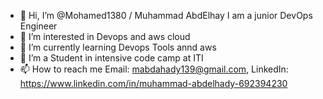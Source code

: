 - 👋 Hi, I’m @Mohamed1380 / Muhammad AbdElhay I am a junior DevOps Engineer
- 👀 I’m interested in Devops and aws cloud
- 🌱 I’m currently learning Devops Tools annd aws
- 💞️ I’m a Student in intensive code camp at ITI
- 📫 How to reach me Email: mabdahady139@gmail.com, LinkedIn: https://www.linkedin.com/in/muhammad-abdelhady-692394230

<!---
Mohamed1380/Mohamed1380 is a ✨ special ✨ repository because its `README.md` (this file) appears on your GitHub profile.
You can click the Preview link to take a look at your changes.
--->
